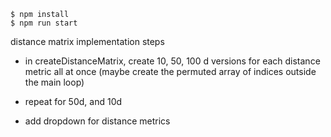     $ npm install
    $ npm run start

distance matrix implementation steps

- in createDistanceMatrix, create 10, 50, 100 d versions for each distance metric all at once (maybe create the permuted array of indices outside the main loop)


- repeat for 50d, and 10d

- add dropdown for distance metrics